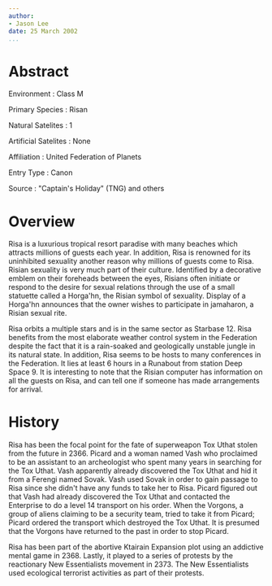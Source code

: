 ```yaml
---
author:
- Jason Lee
date: 25 March 2002
...
```


Abstract
========

Environment
:   Class M

Primary Species
:   Risan

Natural Satelites
:   1

Artificial Satelites
:   None

Affiliation
:   United Federation of Planets

Entry Type
:   Canon

Source
:   "Captain's Holiday" (TNG) and others

Overview
========

Risa is a luxurious tropical resort paradise with many beaches which
attracts millions of guests each year. In addition, Risa is renowned for
its uninhibited sexuality another reason why millions of guests come to
Risa. Risian sexuality is very much part of their culture. Identified by
a decorative emblem on their foreheads between the eyes, Risians often
initiate or respond to the desire for sexual relations through the use
of a small statuette called a Horga'hn, the Risian symbol of sexuality.
Display of a Horga'hn announces that the owner wishes to participate in
jamaharon, a Risian sexual rite.

Risa orbits a multiple stars and is in the same sector as Starbase 12.
Risa benefits from the most elaborate weather control system in the
Federation despite the fact that it is a rain-soaked and geologically
unstable jungle in its natural state. In addition, Risa seems to be
hosts to many conferences in the Federation. It lies at least 6 hours in
a Runabout from station Deep Space 9. It is interesting to note that the
Risian computer has information on all the guests on Risa, and can tell
one if someone has made arrangements for arrival.

History
=======

Risa has been the focal point for the fate of superweapon Tox Uthat
stolen from the future in 2366. Picard and a woman named Vash who
proclaimed to be an assistant to an archeologist who spent many years in
searching for the Tox Uthat. Vash apparently already discovered the Tox
Uthat and hid it from a Ferengi named Sovak. Vash used Sovak in order to
gain passage to Risa since she didn't have any funds to take her to
Risa. Picard figured out that Vash had already discovered the Tox Uthat
and contacted the Enterprise to do a level 14 transport on his order.
When the Vorgons, a group of aliens claiming to be a security team,
tried to take it from Picard; Picard ordered the transport which
destroyed the Tox Uthat. It is presumed that the Vorgons have returned
to the past in order to stop Picard.

Risa has been part of the abortive Ktairain Expansion plot using an
addictive mental game in 2368. Lastly, it played to a series of protests
by the reactionary New Essentialists movement in 2373. The New
Essentialists used ecological terrorist activities as part of their
protests.
